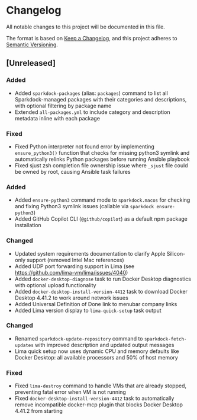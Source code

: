 # Changelog

All notable changes to this project will be documented in this file.

The format is based on [Keep a Changelog](https://keepachangelog.com/en/1.0.0/),
and this project adheres to [Semantic Versioning](https://semver.org/spec/v2.0.0.html).

## [Unreleased]

### Added
- Added `sparkdock-packages` (alias: `packages`) command to list all Sparkdock-managed packages with their categories and descriptions, with optional filtering by package name
- Extended `all-packages.yml` to include category and description metadata inline with each package

### Fixed
- Fixed Python interpreter not found error by implementing `ensure_python3()` function that checks for missing python3 symlink and automatically relinks Python packages before running Ansible playbook
- Fixed sjust zsh completion file ownership issue where `_sjust` file could be owned by root, causing Ansible task failures

### Added
- Added `ensure-python3` command mode to `sparkdock.macos` for checking and fixing Python3 symlink issues (callable via `sparkdock ensure-python3`)
- Added GitHub Copilot CLI (`@github/copilot`) as a default npm package installation

### Changed
- Updated system requirements documentation to clarify Apple Silicon-only support (removed Intel Mac references)
- Added UDP port forwarding support in Lima (see https://github.com/lima-vm/lima/issues/4040)
- Added `docker-desktop-diagnose` task to run Docker Desktop diagnostics with optional upload functionality
- Added `docker-desktop-install-version-4412` task to download Docker Desktop 4.41.2 to work around network issues
- Added Universal Definition of Done link to menubar company links
- Added Lima version display to `lima-quick-setup` task output

### Changed
- Renamed `sparkdock-update-repository` command to `sparkdock-fetch-updates` with improved description and updated output messages
- Lima quick setup now uses dynamic CPU and memory defaults like Docker Desktop: all available processors and 50% of host memory

### Fixed
- Fixed `lima-destroy` command to handle VMs that are already stopped, preventing fatal error when VM is not running
- Fixed `docker-desktop-install-version-4412` task to automatically remove incompatible docker-mcp plugin that blocks Docker Desktop 4.41.2 from starting
